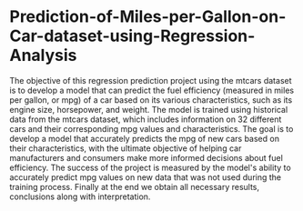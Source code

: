 # Prediction-of-Miles-per-Gallon-on-Car-dataset-using-Regression-Analysis
The objective of this regression prediction project using the mtcars dataset is to develop a model that can predict the fuel efficiency (measured in miles per gallon, or mpg) of a car based on its various characteristics, such as its engine size, horsepower, and weight. The model is trained using historical data from the mtcars dataset, which includes information on 32 different cars and their corresponding mpg values and characteristics.
The goal is to develop a model that accurately predicts the mpg of new cars based on their characteristics, with the ultimate objective of helping car manufacturers and consumers make more informed decisions about fuel efficiency.
The success of the project is measured by the model's ability to accurately predict mpg values on new data that was not used during the training process. Finally at the end we obtain all necessary results, conclusions along with interpretation.
